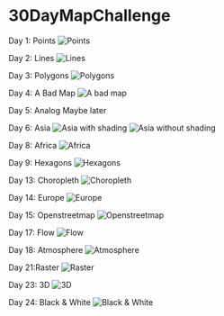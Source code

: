 # 30DayMapChallenge

Day 1: Points
![Points](day1_points_stationtemperature/mean_max_temperature.gif)

Day 2: Lines
![Lines](day2_lines_polarstern/polarstern_seasurfacetemperature.png)

Day 3: Polygons
![Polygons](day3_polygons_catrare/catrare_darmstadt.png)

Day 4: A Bad Map
![A bad map](day4_badmap_bad_days/bad.png)

Day 5: Analog
Maybe later

Day 6: Asia
![Asia with shading](day6_asia_fulldata/asia_shading.png)
![Asia without shading](day6_asia_fulldata/asia_noshading.png)

Day 8: Africa
![Africa](day8_africa_duerre/africa.png)

Day 9: Hexagons
![Hexagons](day9_hexagons_warnwetter/hexagons.png)

Day 13: Choropleth
![Choropleth](day13_choropleth_heat_warnings/heat_warnings.gif)

Day 14: Europe
![Europe](day14_europe/europe.png)

Day 15: Openstreetmap
![Openstreetmap](day15_openstreetmap/openstreetmap.png)

Day 17: Flow
![Flow](day17_flow/radiosondes_final.png)

Day 18: Atmosphere
![Atmosphere](day18_atmosphere/atmosphere.png)

Day 21:Raster
![Raster](day21_raster/precipitation_ry.gif)

Day 23: 3D
![3D](day23_3d/3d.png)

Day 24: Black & White
![Black & White](day24_black_and_white_snow/white_christmas_black_white.png)
